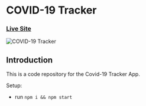 # COVID-19 Tracker

### [Live Site](https://covid19statswebsite.netlify.com/)

![COVID-19 Tracker](https://media.giphy.com/media/bkKMD2YQIX9I3O2VcW/giphy.gif)

## Introduction
This is a code repository for the Covid-19 Tracker App. 


Setup:
- run ```npm i && npm start```
